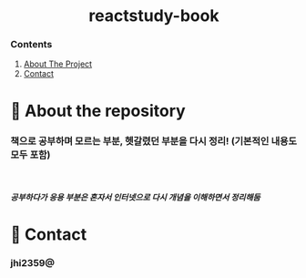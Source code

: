 <div align=center>
<h1>reactstudy-book</h1>
</div>

### Contents

  <ol>
    <li><a href="#-about-the-repository">About The Project</a></li>
    <li><a href="#-contact">Contact</a></li>
  </ol>


# 💨 About the repository


### 책으로 공부하며 모르는 부분, 헷갈렸던 부분을 다시 정리! (기본적인 내용도 모두 포함)
<br>

##### 공부하다가 응용 부분은 혼자서 인터넷으로 다시 개념을 이해하면서 정리해둠

# 💨 Contact
### jhi2359@

